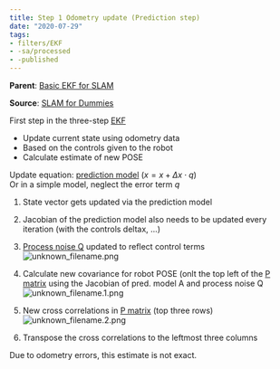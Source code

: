 ```yaml
---
title: Step 1 Odometry update (Prediction step)
date: "2020-07-29"
tags: 
- filters/EKF 
- -sa/processed
- -published
---
```


**Parent**: [Basic EKF for SLAM](SLAM/basic-ekf-for-slam.md)

**Source**: [SLAM for Dummies](bibliography/riisgaard-slam-for-dummies.md)

First step in the three-step [EKF](SLAM/basic-ekf-for-slam.md)

*   Update current state using odometry data
*   Based on the controls given to the robot
*   Calculate estimate of new POSE

Update equation:  [prediction model](SLAM/prediction-model.md) ($x = x + \Delta x \cdot q$)  
Or in a simple model, neglect the error term $q$

1.  State vector gets updated via the prediction model
2.  Jacobian of the prediction model also needs to be updated every iteration (with the controls deltax, ...)
3.  [Process noise Q](SLAM/50.2.1-process-noise-q-and-w-odometry.md) updated to reflect control terms
    ![unknown_filename.png](studienarbeit/_resources/Step_1__Odometry_update_(Prediction_step).resources/unknown_filename.png)
    
4.  Calculate new covariance for robot POSE (onlt the top left of the [P matrix](SLAM/covariance-matrix-p.md) using the Jacobian of pred. model A and process noise Q
    ![unknown_filename.1.png](studienarbeit/_resources/Step_1__Odometry_update_(Prediction_step).resources/unknown_filename.1.png)
    
5.  New cross correlations in [P matrix](SLAM/covariance-matrix-p.md) (top three rows)
    ![unknown_filename.2.png](studienarbeit/_resources/Step_1__Odometry_update_(Prediction_step).resources/unknown_filename.2.png)
    
6.  Transpose the cross correlations to the leftmost three columns

Due to odometry errors, this estimate is not exact.

